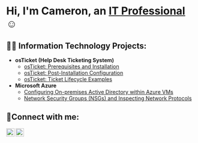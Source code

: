 <h1>Hi, I'm Cameron, an <a href="https://linkedin.com/in/cameron-spence-23932b267">IT Professional</a>☺</h1>

<h2>👨‍💻 Information Technology Projects:</h2>

- <b>osTicket (Help Desk Ticketing System)</b>
  - [osTicket: Prerequisites and Installation](https://github.com/CamSpence/osticket-prereqs)
  - [osTicket: Post-Installation Configuration](https://github.com/CamSpence/post-install-config)
  - [osTicket: Ticket Lifecycle Examples](https://github.com/CamSpence/ticket-lifecycle)
- <b>Microsoft Azure</b>
  - [Configuring On-premises Active Directory within Azure VMs](https://github.com/joshmadakorcc/configure-ad)
  - [Network Security Groups (NSGs) and Inspecting Network Protocols](https://github.com/joshmadakorcc/azure-network-protocols)

<h2>🤳Connect with me:</h2>

[<img align="left" alt="Josh | Twitter" width="22px" src="https://cdn.jsdelivr.net/npm/simple-icons@v3/icons/twitter.svg" />][twitter]
[<img align="left" alt="Josh | LinkedIn" width="22px" src="https://cdn.jsdelivr.net/npm/simple-icons@v3/icons/linkedin.svg" />][linkedin]

[twitter]: https://x.com/CameronSpence94
[linkedin]: https://linkedin.com/in/cameron-spence-23932b267
